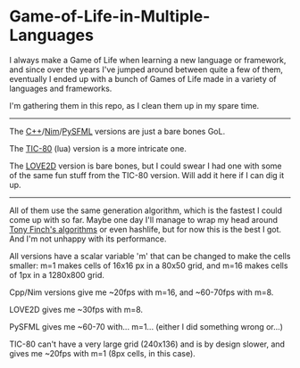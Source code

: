 # Game-of-Life-in-Multiple-Languages
I always make a Game of Life when learning a new language or framework, and since over the years I've jumped around between quite a few of them, eventually I ended up with a bunch of Games of Life made in a variety of languages and frameworks. 

I'm gathering them in this repo, as I clean them up in my spare time.

---

The [C++](./C++)/[Nim](./Nim)/[PySFML](./Python/PySFML) versions are just a bare bones GoL. 

The [TIC-80](./Lua/TIC-80) (lua) version is a more intricate one. 

The [LOVE2D](./Lua/LÖVE2D/) version is bare bones, but I could swear I had one with some of the same fun stuff from the TIC-80 version. Will add it here if I can dig it up.

---

All of them use the same generation algorithm, which is the fastest I could come up with so far. Maybe one day I'll manage to wrap my head around [Tony Finch's algorithms](https://dotat.at/prog/life/life.html) or even hashlife, but for now this is the best I got. And I'm not unhappy with its performance. 

All versions have a scalar variable 'm' that can be changed to make the cells smaller: m=1 makes cells of 16x16 px in a 80x50 grid, and m=16 makes cells of 1px in a 1280x800 grid.

Cpp/Nim versions give me ~20fps with m=16, and ~60-70fps with m=8.

LOVE2D gives me ~30fps with m=8.

PySFML gives me ~60-70 with... m=1... (either I did something wrong or...)

TIC-80 can't have a very large grid (240x136) and is by design slower, and gives me ~20fps with m=1 (8px cells, in this case).
